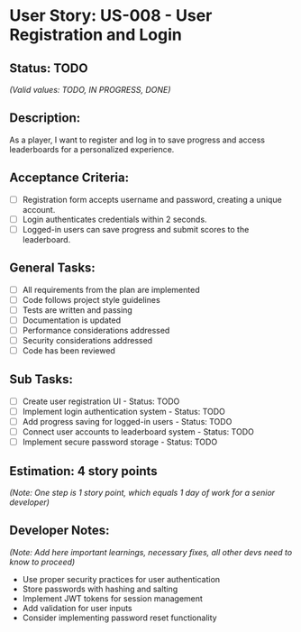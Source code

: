 # User Story: US-008 - User Registration and Login

## Status: TODO  
*(Valid values: TODO, IN PROGRESS, DONE)*

## Description:

As a player, I want to register and log in to save progress and access leaderboards for a personalized experience.

## Acceptance Criteria:

- [ ] Registration form accepts username and password, creating a unique account.
- [ ] Login authenticates credentials within 2 seconds.
- [ ] Logged-in users can save progress and submit scores to the leaderboard.

## General Tasks:

- [ ] All requirements from the plan are implemented
- [ ] Code follows project style guidelines
- [ ] Tests are written and passing
- [ ] Documentation is updated
- [ ] Performance considerations addressed
- [ ] Security considerations addressed
- [ ] Code has been reviewed

## Sub Tasks:

- [ ] Create user registration UI - Status: TODO
- [ ] Implement login authentication system - Status: TODO
- [ ] Add progress saving for logged-in users - Status: TODO
- [ ] Connect user accounts to leaderboard system - Status: TODO
- [ ] Implement secure password storage - Status: TODO

## Estimation: 4 story points  
*(Note: One step is 1 story point, which equals 1 day of work for a senior developer)*

## Developer Notes:
*(Note: Add here important learnings, necessary fixes, all other devs need to know to proceed)*

- Use proper security practices for user authentication
- Store passwords with hashing and salting
- Implement JWT tokens for session management
- Add validation for user inputs
- Consider implementing password reset functionality 